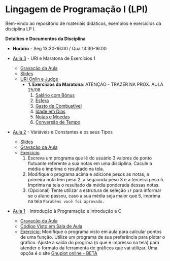 # Lingagem de Programação I (LPI)

Bem-vindo ao repositório de materiais didáticos, exemplos e exercícios da disciplina LP I.

**Detalhes e Documentos da Disciplina**
- **Horário** - Seg 13:30-16:00 / Qua 13:30-16:00
- [Aula 3]() - URI e Maratona de Exercícios 1
  - [Gravação da Aula](https://drive.google.com/file/d/1RlEvbaOUE9XT7nJ9NS9qrA8m-yWcFxMU/view?usp=sharing)
  - [Slides](https://www.icloud.com/iclouddrive/0r5acmaxEuuuDv5XKtLYCNz9Q#Aula-02-io_e_operacoes_artimeticas)
  - [URI Onlin e Judge](https://www.urionlinejudge.com.br/judge/pt/login)
    - **1. Exercícios da Maratona**: ATENÇÃO - TRAZER NA PROX. AULA 25/08
        1. [Salário com Bônus](https://www.urionlinejudge.com.br/judge/pt/problems/view/1009)
        2. [Esfera](https://www.urionlinejudge.com.br/judge/pt/problems/view/1011)
        3. [Gasto de Combustível](https://www.urionlinejudge.com.br/judge/pt/problems/view/1017)
        4. [Idade em Dias](https://www.urionlinejudge.com.br/judge/pt/problems/view/1020)
        5. [Notas e Moedas](https://www.urionlinejudge.com.br/judge/pt/problems/view/1021)
        6. [Conversão de Tempo](https://www.urionlinejudge.com.br/judge/pt/problems/view/1019)        
- [Aula 2]() - Váriáveis e Constantes e os seus Tipos
  - [Slides](https://www.icloud.com/iclouddrive/0VhzV_yQtfcWYOgUN_9LDVYrw#Aula-01)
  - [Gravação da Aula](https://drive.google.com/file/d/1Vnx_7Itil5bXfmuxO0ITjKmySB6KbS51/view?usp=sharing)
  - [Exercício]() 
    1. Escreva um programa que lê do usuário 3 valores de ponto flutuante
       referente a sua notas em uma disciplina. Cacule a média e imprima o resultado na tela.
    2. Modifique o programa acima e adicione pesos as notas, a primeira nota tem peso 2,
       a segaunda peso 3 e a terceira peso 5. Imprima na tela o resultado da média ponderada
       dessas notas.
    3. (Opcional) Tente utilizar a estrutura de seleção `if` para informar se o aluno passou,
       caso a sua média seja maior que 5, imprima na tela `Parabéns você foi aprovado.` 
  
- [Aula 1]() - Introdução à Programação e Introdução a C
  - [Gravação da Aula](https://drive.google.com/file/d/1MhFu4vW7kU8a-Q3PKWs_Y1oPa535pypU/view?usp=sharing)
  - [Código Visto em Sala de Aula](https://github.com/profmathias/cet-635/blob/c3f99b65f9645b63763bea807e831b56cf170af7/codigos/aula-001/main.c)
  - [Exercício:]() Modifique o programa visto em aula para calcular pontos de uma função. 
    Utilize um programa de sua preferência para plotar o gráfico. Ajuste a saída do progrma
    (o que é impresso na tela) para atender o formato da ferramenta de gráficos que vai utilizar.
    Uma opçõa é o site [Gnuplot online - BETA](http://gnuplot.respawned.com/)
         